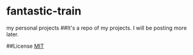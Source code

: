 # fantastic-train
my personal projects
##It's a repo of my projects. I will be posting more later.

##License
[MIT](https://api.github.com/licenses/mit)
